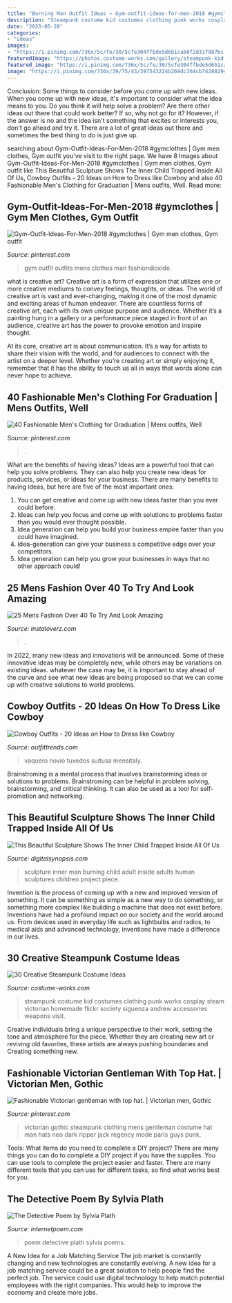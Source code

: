 ```yaml
---
title: "Burning Man Outfit Ideas ~ Gym-outfit-ideas-for-men-2018 #gymclothes"
description: "Steampunk costume kid costumes clothing punk works cosplay steam victorian homemade flickr society siguenza andrew accessories weapons visit"
date: "2023-05-28"
categories:
- "ideas"
images:
- "https://i.pinimg.com/736x/5c/fe/30/5cfe304ffbde5d6b1cab0f2d31f987bc--victorian-mens-fashion-gothic-men.jpg"
featuredImage: "https://photos.costume-works.com/gallery/steampunk-kid.jpg"
featured_image: "https://i.pinimg.com/736x/5c/fe/30/5cfe304ffbde5d6b1cab0f2d31f987bc--victorian-mens-fashion-gothic-men.jpg"
image: "https://i.pinimg.com/736x/39/75/43/397543224b268dc364cb74288294426f.jpg"
---
```



Conclusion: Some things to consider before you come up with new ideas.
When you come up with new ideas, it's important to consider what the idea means to you. Do you think it will help solve a problem? Are there other ideas out there that could work better? If so, why not go for it? However, if the answer is no and the idea isn't something that excites or interests you, don't go ahead and try it. There are a lot of great ideas out there and sometimes the best thing to do is just give up.

	

		
searching about Gym-Outfit-Ideas-For-Men-2018 #gymclothes | Gym men clothes, Gym outfit you've visit to the right page. We have 8 Images about Gym-Outfit-Ideas-For-Men-2018 #gymclothes | Gym men clothes, Gym outfit like This Beautiful Sculpture Shows The Inner Child Trapped Inside All Of Us, Cowboy Outfits - 20 Ideas on How to Dress like Cowboy and also 40 Fashionable Men&#039;s Clothing for Graduation | Mens outfits, Well. Read more:
		
    
## Gym-Outfit-Ideas-For-Men-2018 #gymclothes | Gym Men Clothes, Gym Outfit

<img loading=lazy src="https://i.pinimg.com/736x/e0/ce/51/e0ce515eeca61cc82cc74e3f84ac3f2d.jpg" onerror="this.onerror=null;this.src='https://tse4.mm.bing.net/th?id=OIP.AdZu3Luu_1ytUETSoRUpmQHaOA&amp;pid=15.1';" alt="Gym-Outfit-Ideas-For-Men-2018 #gymclothes | Gym men clothes, Gym outfit">

_Source: pinterest.com_

>gym outfit outfits mens clothes man fashiondioxide. 

	

what is creative art?
Creative art is a form of expression that utilizes one or more creative mediums to convey feelings, thoughts, or ideas. The world of creative art is vast and ever-changing, making it one of the most dynamic and exciting areas of human endeavor.
There are countless forms of creative art, each with its own unique purpose and audience. Whether it’s a painting hung in a gallery or a performance piece staged in front of an audience, creative art has the power to provoke emotion and inspire thought.

At its core, creative art is about communication. It’s a way for artists to share their vision with the world, and for audiences to connect with the artist on a deeper level. Whether you’re creating art or simply enjoying it, remember that it has the ability to touch us all in ways that words alone can never hope to achieve.

    
## 40 Fashionable Men&#039;s Clothing For Graduation | Mens Outfits, Well

<img loading=lazy src="https://i.pinimg.com/736x/39/75/43/397543224b268dc364cb74288294426f.jpg" onerror="this.onerror=null;this.src='https://tse3.mm.bing.net/th?id=OIP.VJsfZEnhk2ccO2v3oeafgQHaJ3&amp;pid=15.1';" alt="40 Fashionable Men&#039;s Clothing for Graduation | Mens outfits, Well">

_Source: pinterest.com_

>. 

	

What are the benefits of having ideas?
Ideas are a powerful tool that can help you solve problems. They can also help you create new ideas for products, services, or ideas for your business. There are many benefits to having ideas, but here are five of the most important ones: 
1. You can get creative and come up with new ideas faster than you ever could before. 
2. Ideas can help you focus and come up with solutions to problems faster than you would ever thought possible. 
3. Idea generation can help you build your business empire faster than you could have imagined. 
4. Idea-generation can give your business a competitive edge over your competitors.
5. Idea generation can help you grow your businesses in ways that no other approach could!

    
## 25 Mens Fashion Over 40 To Try And Look Amazing

<img loading=lazy src="https://instaloverz.com/wp-content/uploads/2016/08/2-mens-fashion-over-40.jpg" onerror="this.onerror=null;this.src='https://tse4.mm.bing.net/th?id=OIP.NhiIl5UaxIAXtnkx4X-3hAHaLH&amp;pid=15.1';" alt="25 Mens Fashion Over 40 To Try And Look Amazing">

_Source: instaloverz.com_

>. 

	

In 2022, many new ideas and innovations will be announced. Some of these innovative ideas may be completely new, while others may be variations on existing ideas. whatever the case may be, it is important to stay ahead of the curve and see what new ideas are being proposed so that we can come up with creative solutions to world problems.

    
## Cowboy Outfits - 20 Ideas On How To Dress Like Cowboy

<img loading=lazy src="https://www.outfittrends.com/wp-content/uploads/2015/10/wedding-tuxedo-grey-tony-bowls-portofino-301-5.jpg" onerror="this.onerror=null;this.src='https://tse1.mm.bing.net/th?id=OIP.w5FAN7Ho81kCuHG5em0xbAHaLH&amp;pid=15.1';" alt="Cowboy Outfits - 20 Ideas on How to Dress like Cowboy">

_Source: outfittrends.com_

>vaquero novio tuxedos suitusa mensitaly. 

	

Brainstroming is a mental process that involves brainstorming ideas or solutions to problems. Brainstroming can be helpful in problem solving, brainstorming, and critical thinking. It can also be used as a tool for self-promotion and networking.

    
## This Beautiful Sculpture Shows The Inner Child Trapped Inside All Of Us

<img loading=lazy src="http://digitalsynopsis.com/wp-content/uploads/2016/04/love-inner-child-burning-man-sculpture.jpg" onerror="this.onerror=null;this.src='https://tse4.mm.bing.net/th?id=OIP.72KJxfWNooJZcKwUbDQjLAHaD8&amp;pid=15.1';" alt="This Beautiful Sculpture Shows The Inner Child Trapped Inside All Of Us">

_Source: digitalsynopsis.com_

>sculpture inner man burning child adult inside adults human sculptures children project piece. 

	

Invention is the process of coming up with a new and improved version of something. It can be something as simple as a new way to do something, or something more complex like building a machine that does not exist before. Inventions have had a profound impact on our society and the world around us. From devices used in everyday life such as lightbulbs and radios, to medical aids and advanced technology, inventions have made a difference in our lives.

    
## 30 Creative Steampunk Costume Ideas

<img loading=lazy src="https://photos.costume-works.com/gallery/steampunk-kid.jpg" onerror="this.onerror=null;this.src='https://tse4.mm.bing.net/th?id=OIP.5EYMQL-nhbiVFsyD1ILsvgHaLH&amp;pid=15.1';" alt="30 Creative Steampunk Costume Ideas">

_Source: costume-works.com_

>steampunk costume kid costumes clothing punk works cosplay steam victorian homemade flickr society siguenza andrew accessories weapons visit. 

	

Creative individuals bring a unique perspective to their work, setting the tone and atmosphere for the piece. Whether they are creating new art or reviving old favorites, these artists are always pushing boundaries and Creating something new.

    
## Fashionable Victorian Gentleman With Top Hat. | Victorian Men, Gothic

<img loading=lazy src="https://i.pinimg.com/736x/5c/fe/30/5cfe304ffbde5d6b1cab0f2d31f987bc--victorian-mens-fashion-gothic-men.jpg" onerror="this.onerror=null;this.src='https://tse4.mm.bing.net/th?id=OIP.nc287z8eywLaj6JVFhvaiAHaLH&amp;pid=15.1';" alt="Fashionable Victorian gentleman with top hat. | Victorian men, Gothic">

_Source: pinterest.com_

>victorian gothic steampunk clothing mens gentleman costume hat man hats neo dark ripper jack regency mode paris guys punk. 

	

Tools: What items do you need to complete a DIY project?
There are many things you can do to complete a DIY project if you have the supplies. You can use tools to complete the project easier and faster. There are many different tools that you can use for different tasks, so find what works best for you.

    
## The Detective Poem By Sylvia Plath

<img loading=lazy src="https://internetpoem.com/img/poems/113/the-detective-poem-by-sylvia-plath.png" onerror="this.onerror=null;this.src='https://tse2.mm.bing.net/th?id=OIP.0PogEe5MUQVvISlE1jnNIgHaSL&amp;pid=15.1';" alt="The Detective Poem by Sylvia Plath">

_Source: internetpoem.com_

>poem detective plath sylvia poems. 

	

A New Idea for a Job Matching Service
The job market is constantly changing and new technologies are constantly evolving. A new idea for a job matching service could be a great solution to help people find the perfect job. The service could use digital technology to help match potential employees with the right companies. This would help to improve the economy and create more jobs.

